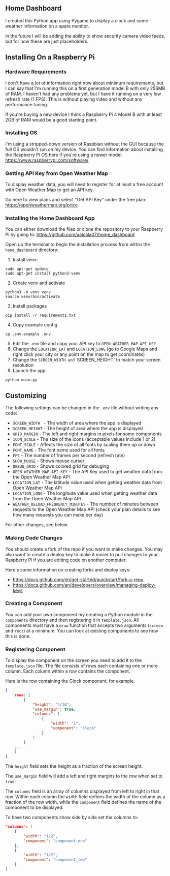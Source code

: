 ## Home Dashboard

I created this Python app using Pygame to display a clock and some weather information on a spare monitor.

In the future I will be adding the ability to show security camera video feeds, but for now these are just placeholders.

## Installing On a Raspberry Pi

### Hardware Requirements

I don't have a lot of information right now about minimum requirements, but I can say that I'm running this on a first generation model B with only 256MB of RAM. I haven't had any problems yet, but I have it running on a very low refresh rate (1 FPS). This is without playing video and without any performance tuning.

If you're buying a new device I think a Raspberry Pi 4 Model B with at least 2GB of RAM would be a good starting point.

### Installing OS

I'm using a stripped-down version of Raspbian without the GUI because the full OS wouldn't run on my device. You can find information about installing the Raspberry Pi OS here if you're using a newer model:
https://www.raspberrypi.com/software/

### Getting API Key from Open Weather Map

To display weather data, you will need to register for at least a free account with Open Weather Map to get an API key.

Go here to view plans and select "Get API Key" under the free plan:
https://openweathermap.org/price


### Installing the Home Dashboard App

You can either download the files or clone the repository to your Raspberry Pi by going to:
https://github.com/aalcala07/home_dashboard

Open up the terminal to begin the installation process from within the `home_dashboard` directory:

1. Install venv:

```
sudo apt-get update
sudo apt-get install python3-venv
```

2. Create venv and activate

```
python3 -m venv venv
source venv/bin/activate
```

3. Install packages

```
pip install -r requirements.txt
```

4. Copy example config

```
cp .env.example .env
```

5. Edit the `.env` file and copy your API key to `OPEN_WEATHER_MAP_API_KEY`
6. Change the `LOCATION_LAT` and `LOCATION_LONG` (go to Google Maps and right click your city or any point on the map to get coordinates)
7. Change the `SCREEN_WIDTH and `SCREEN_HEIGHT` to match your screen resolution
8. Launch the app:
```
python main.py
```

## Customizing

The following settings can be changed in the `.env` file without writing any code:

- `SCREEN_WIDTH ` - The width of area where the app is displayed
- `SCREEN_HEIGHT` - The height of area where the app is displayed
- `GRID_MARGIN` - The left and right margins in pixels for some components
- `ICON_SCALE` - The size of the icons (acceptable values include 1 or 2)
- `FONT_SCALE` - Affects the size of all fonts by scaling them up or down
- `FONT_NAME` - The font name used for all fonts
- `FPS` - The number of frames per second (refresh rate)
- `SHOW_MOUSE` - Shows mouse cursor
- `DEBUG_GRID` - Shows colored grid for debuging
- `OPEN_WEATHER_MAP_API_KEY` - The API Key used to get weather data from the Open Weather Map API
- `LOCATION_LAT` - The latitude value used when getting weather data from Open Weather Map API
- `LOCATION_LONG` - The longitude value used when getting weather data from the Open Weather Map API
- `WEATHER_RELOAD_FREQUENCY_MINUTES` - The number of minutes between requests to the Open Weather Map API (check your plan details to see how many requests you can make per day)

For other changes, see below.

### Making Code Changes

You should create a fork of the repo if you want to make changes. You may also want to create a deploy key to make it easier to pull changes to your Raspberry Pi if you are editing code on another computer.

Here's some information on creating forks and deploy keys:

- https://docs.github.com/en/get-started/quickstart/fork-a-repo
- https://docs.github.com/en/developers/overview/managing-deploy-keys

### Creating a Component

You can add your own component my creating a Python module in the `components` directory and then registering it in `template.json`. All components must have a `draw` function that accepts two arguments (`screen` and `rect`) at a minimum. You can look at existing components to see how this is done.

### Registering Component

To display the component on the screen you need to add it to the `template.json` file. The file consists of rows each containing one or more column. Each column within a row contains the component.

Here is the row containing the Clock component, for example. 

```json
{
    rows: [
        {
            "height": "4/16",
            "use_margin": true,
            "columns": [
                {
                    "width": "1",
                    "component": "clock"
                }
            ]
        }
    ...
    ]
}
```

The `height` field sets the height as a fraction of the screen height.

The `use_margin` field will add a left and right margins to the row when set to `true`.

The `columns` field is an array of columns displayed from left to right in that row. Within each column the `width` field defines the width of the column as a fraction of the row width, while the `component` field defines the name of the component to be displayed.

To have two components show side by side set the columns to:

```json
"columns": [
    {
        "width": "1/2",
        "component": "component_one"
    },
    {
        "width": "1/2",
        "component": "component_two"
    }
]
```